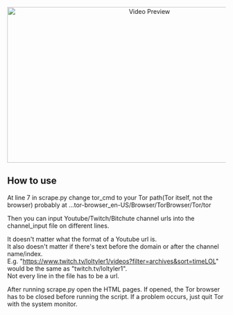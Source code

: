 <p align="center"><img alt="Video Preview" src="./showcase.gif" width="640" height="360"/></p>
             
## How to use  

At line 7 in scrape.py change tor_cmd to your Tor path(Tor itself, not the browser) probably at ...tor-browser_en-US/Browser/TorBrowser/Tor/tor  
  
Then you can input Youtube/Twitch/Bitchute channel urls into the channel_input file on different lines.  

It doesn't matter what the format of a Youtube url is.  
It also doesn't matter if there's text before the domain or after the channel name/index.  
E.g. "https://www.twitch.tv/loltyler1/videos?filter=archives&sort=timeLOL" would be the same as "twitch.tv/loltyler1".  
Not every line in the file has to be a url.  

After running scrape.py open the HTML pages.
If opened, the Tor browser has to be closed before running the script. If a problem occurs, just quit Tor with the system monitor.
